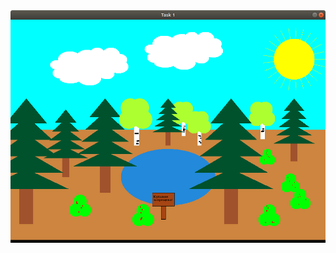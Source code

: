 <img src="https://github.com/FanatTokyoGhoul/KG2020_G32_TASK1/blob/master/KG_2020_TASK1/Screnshots/%D0%A1%D0%BD%D0%B8%D0%BC%D0%BE%D0%BA%20%D1%8D%D0%BA%D1%80%D0%B0%D0%BD%D0%B0%20%D0%BE%D1%82%202020-10-10%2008-08-36.png" />
